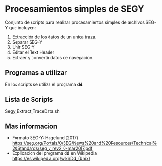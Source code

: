 # Procesamientos simples de SEGY

Conjunto de scripts para realizar procesamientos simples de archivos SEG-Y que incluyen:

1. Extracción de los datos de un unica traza.
2. Separar SEG-Y
3. Unir SEG-Y
4. Editar el Text Header
5. Extraer y convertir datos de navegacion.


## Programas a utilizar

En los scripts se utiliza el programa **dd**.

## Lista de Scripts

Segy_Extract_TraceData.sh




## Mas informacion
* Formato SEG-Y: Hagelund (2017) https://seg.org/Portals/0/SEG/News%20and%20Resources/Technical%20Standards/seg_y_rev2_0-mar2017.pdf
* Explicacion del programa **dd** en Wikipedia: https://es.wikipedia.org/wiki/Dd_(Unix)
